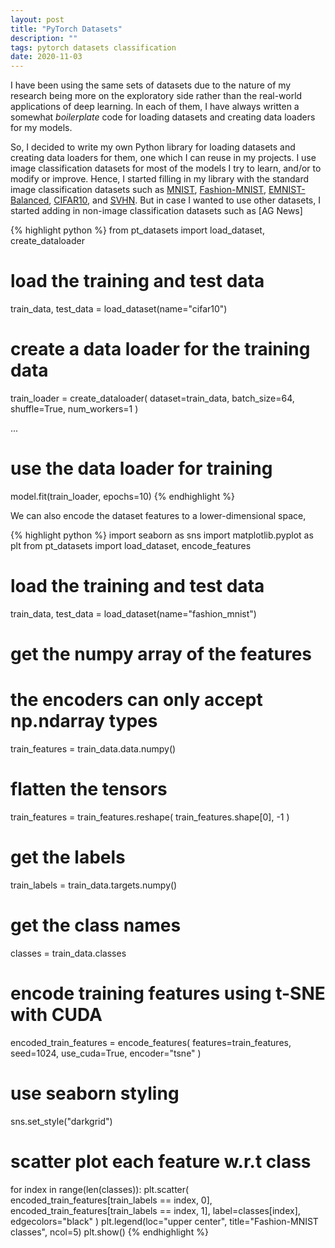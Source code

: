 ```yaml
---
layout: post
title: "PyTorch Datasets"
description: ""
tags: pytorch datasets classification
date: 2020-11-03
---
```


I have been using the same sets of datasets due to the nature of my research
being more on the exploratory side rather than the real-world applications of deep
learning. In each of them, I have always written a somewhat _boilerplate_ code
for loading datasets and creating data loaders for my models.

So, I decided to write my own Python library for loading datasets and creating
data loaders for them, one which I can reuse in my projects. I use image
classification datasets for most of the models I try to learn, and/or to modify or
improve. Hence, I started filling in my library with the standard image
classification datasets such as [MNIST](https://pytorch.org/docs/stable/torchvision/datasets.html#mnist), [Fashion-MNIST](https://pytorch.org/docs/stable/torchvision/datasets.html#fashion-mnist), [EMNIST-Balanced](https://pytorch.org/docs/stable/torchvision/datasets.html#emnist), [CIFAR10](https://pytorch.org/docs/stable/torchvision/datasets.html#cifar),
and [SVHN](https://pytorch.org/docs/stable/torchvision/datasets.html#svhn). But
in case I wanted to use other datasets, I started adding in non-image
classification datasets such as [AG News]

{% highlight python %}
from pt_datasets import load_dataset, create_dataloader

# load the training and test data
train_data, test_data = load_dataset(name="cifar10")

# create a data loader for the training data
train_loader = create_dataloader(
    dataset=train_data, batch_size=64, shuffle=True, num_workers=1
)

...

# use the data loader for training
model.fit(train_loader, epochs=10)
{% endhighlight %}

We can also encode the dataset features to a lower-dimensional space,

{% highlight python %}
import seaborn as sns
import matplotlib.pyplot as plt
from pt_datasets import load_dataset, encode_features

# load the training and test data
train_data, test_data = load_dataset(name="fashion_mnist")

# get the numpy array of the features
# the encoders can only accept np.ndarray types
train_features = train_data.data.numpy()

# flatten the tensors
train_features = train_features.reshape(
    train_features.shape[0], -1
)

# get the labels
train_labels = train_data.targets.numpy()

# get the class names
classes = train_data.classes

# encode training features using t-SNE with CUDA
encoded_train_features = encode_features(
    features=train_features,
    seed=1024,
    use_cuda=True,
    encoder="tsne"
)

# use seaborn styling
sns.set_style("darkgrid")

# scatter plot each feature w.r.t class
for index in range(len(classes)):
    plt.scatter(
        encoded_train_features[train_labels == index, 0],
        encoded_train_features[train_labels == index, 1],
        label=classes[index],
        edgecolors="black"
    )
plt.legend(loc="upper center", title="Fashion-MNIST classes", ncol=5)
plt.show()
{% endhighlight %}
